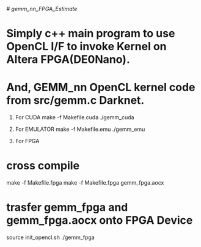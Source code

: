 *# gemm_nn_FPGA_Estimate*
# Simply c++ main program to use OpenCL I/F to invoke Kernel on Altera FPGA(DE0Nano).  
# And, GEMM_nn OpenCL kernel code from src/gemm.c Darknet.   

1. For CUDA
make -f Makefile.cuda
./gemm_cuda

2. For EMULATOR
make -f Makefile.emu
./gemm_emu

3. For FPGA
# cross compile
make -f Makefile.fpga
make -f Makefile.fpga gemm_fpga.aocx

# trasfer gemm_fpga and gemm_fpga.aocx onto FPGA Device
source init_opencl.sh
./gemm_fpga


